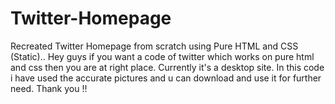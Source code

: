 # Twitter-Homepage
Recreated Twitter Homepage from scratch using Pure HTML and CSS (Static)..
Hey guys if you want a code of twitter which works on pure html and css then you are at right place.
Currently it's a desktop site.
In this code i have used the accurate pictures and u can download and use it for further need.
Thank you !!
